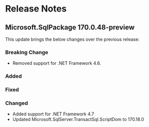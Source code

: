 # Release Notes

## Microsoft.SqlPackage 170.0.48-preview

This update brings the below changes over the previous release:

### Breaking Change
* Removed support for .NET Framework 4.6.

### Added

### Fixed

### Changed
* Added support for .NET Framework 4.7
* Updated Microsoft.SqlServer.TransactSql.ScriptDom to 170.18.0